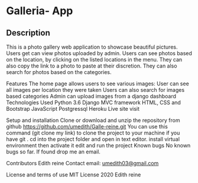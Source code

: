 
# Galleria- App

## Description
This is a photo gallery web application to showcase beautiful pictures. Users get can view photos uploaded by admin. Users can see photos based on the location, by clicking on the listed locations in the menu. They can also copy the link to a photo to paste at their discretion. They can also search for photos based on the categories.

Features
The home page allows users to see various images:
User can see all images per location they were taken
Users can also search for images based categories
Admin can upload images from a django dashboard
Technologies Used
Python 3.6
Django MVC framework
HTML, CSS and Bootstrap
JavaScript
Postgressql
Heroku
Live site
visit

Setup and installation
Clone or download and unzip the repository from github https://github.com/umedith/Galle-reine.git
You can use this command (git clone my link) to clone the project to your machine if you have git .
cd into the project folder and open in text editor.
install virtual environment then activate it
edit and run the project
Known bugs
No known bugs so far. If found drop me an email.

Contributors
Edith reine
Contact
email: umedith03@gmail.com

License and terms of use
MIT License 2020 Edith reine